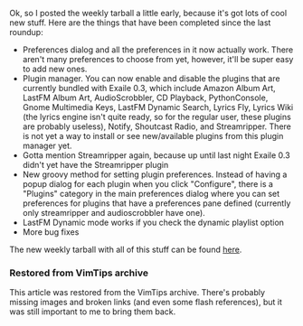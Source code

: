 <!-- :metadata:

title: Exaile 0.3 Roundup for October 22, 2008
tags: Exaile
publishedAt: 2008-10-22T22:59:36-07:00
summary:

Ok, so I posted the weekly tarball a little early, because it's got lots of
cool new stuff.  Here are the things that have been completed since the last
roundup:

-->

<p>Ok, so I posted the weekly tarball a little early, because it's got lots of
cool new stuff.  Here are the things that have been completed since the last
roundup:</p>
<p>
<ul>
<li>Preferences dialog and all the preferences in it now actually work.  There
aren't many preferences to choose from yet, however, it'll be super easy to add
new ones.</li>
 <li>Plugin manager.  You can now enable and disable the
plugins that are currently bundled with Exaile 0.3, which include Amazon Album
Art, LastFM Album Art, AudioScrobbler, CD Playback, PythonConsole, Gnome
Multimedia Keys, LastFM Dynamic Search, Lyrics Fly, Lyrics Wiki (the lyrics
engine isn't quite ready, so for the regular user, these plugins are probably
useless), Notify, Shoutcast Radio, and Streamripper.  There is not yet a way to
install or see new/available plugins from this plugin manager yet.</li>
<li>Gotta mention Streamripper again, because up until last night Exaile 0.3
didn't yet have the Streamripper plugin</li>
 <li>New groovy method for
setting plugin preferences.  Instead of having a popup dialog for each plugin
when you click "Configure", there is a "Plugins" category in the main
preferences dialog where you can set preferences for plugins that have a
preferences pane defined (currently only streamripper and audioscrobbler have
one).</li>
 <li>LastFM Dynamic mode works if you check the dynamic playlist
option</li>
 <li>More bug fixes</li>
 </ul></p>
 <p>The new weekly tarball
with all of this stuff can be found <a
href='http://exaile.org/files/weekly/exaile_0.3.0_20081022.tar.gz'>here</a>.</p>

<div class="restored-from-archive">
  <h3>Restored from VimTips archive</h3>
  <p>
  This article was restored from the VimTips archive. There's probably
  missing images and broken links (and even some flash references), but it
  was still important to me to bring them back.
  </p>
</div>

